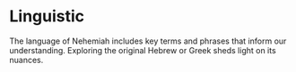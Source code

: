 # Linguistic

The language of Nehemiah includes key terms and phrases that inform our understanding. Exploring the original Hebrew or Greek sheds light on its nuances.

